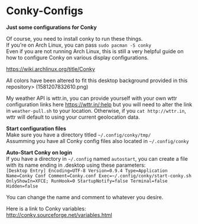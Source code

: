 # Conky-Configs
**Just some configurations for Conky**

Of course, you need to install conky to run these things.  
If you're on Arch Linux, you can pass `sudo pacman -S conky`  
Even if you are not running Arch Linux, this is still a very helpful guide on how to configure Conky on various display configurations. 

https://wiki.archlinux.org/title/Conky

All colors have been altered to fit this desktop background provided in this repository> (1581207832610.png)  
 
My weather API is wttr.in, you can provide yourself with your own wttr configuration links here https://wttr.in/:help but you will need to alter the link in `weather-pull.sh` to your location. Otherwise, if you `cat http://wttr.in`, wttr will default to using your current geolocation data.   

**Start configuration files**  
Make sure you have a directory titled `~/.config/conky/tmp/`  
Assumming you have all Conky config files also located in `~/.config/conky`

**Auto-Start Conky on login**  
If you have a directory in `~/.config` named `autostart`, you can create a file with its name ending in .desktop using these parameters:  
`[Desktop Entry]
Encoding=UTF-8
Version=0.9.4
Type=Application
Name=Conky Conf
Comment=Conky.conf
Exec=~/.config/conky/start-conky.sh
OnlyShowIn=XFCE;
RunHook=0
StartupNotify=false
Terminal=false
Hidden=false`  
  
You can change the name and comment to whatever you desire.

Here is a link to Conky variables: http://conky.sourceforge.net/variables.html
